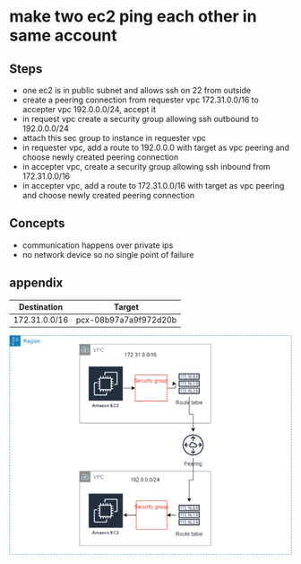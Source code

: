 # make two ec2 ping each other in same account

## Steps
- one ec2 is in public subnet and allows ssh on 22 from outside
- create a peering connection from requester vpc 172.31.0.0/16 to accepter vpc 192.0.0.0/24, accept it
- in request vpc create a security group allowing ssh outbound to 192.0.0.0/24
- attach this sec group to instance in requester vpc
- in requester vpc, add a route to 192.0.0.0 with target as vpc peering and choose newly created peering connection
- in accepter vpc, create a security group allowing ssh inbound from 172.31.0.0/16
- in accepter vpc, add a route to 172.31.0.0/16 with target as vpc peering and choose newly created peering connection


## Concepts
- communication happens over private ips
- no network device so no single point of failure

## appendix

| Destination  | Target |
| :-----------:  | :------: |
| 172.31.0.0/16|pcx-08b97a7a9f972d20b|


![Diagram](peering-same-account.drawio.png)